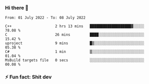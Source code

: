 ### Hi there 👋
<!--START_SECTION:waka-->

```text
From: 01 July 2022 - To: 08 July 2022

C++                    2 hrs 13 mins   ███████████████████▓░░░░░   78.08 %
C                      26 mins         ████░░░░░░░░░░░░░░░░░░░░░   15.42 %
uproject               9 mins          █▒░░░░░░░░░░░░░░░░░░░░░░░   05.38 %
C#                     1 min           ▒░░░░░░░░░░░░░░░░░░░░░░░░   01.04 %
MsBuild targets file   0 secs          ░░░░░░░░░░░░░░░░░░░░░░░░░   00.08 %
```

<!--END_SECTION:waka-->
<!--
**TG4LAaron/TG4LAaron** is a ✨ _special_ ✨ repository because its `README.md` (this file) appears on your GitHub profile.

Here are some ideas to get you started:

- 🔭 I’m currently working on ...
- 🌱 I’m currently learning ...
- 👯 I’m looking to collaborate on ...
- 🤔 I’m looking for help with ...
- 💬 Ask me about ...
- 📫 How to reach me: ...
- 😄 Pronouns: ...
- ⚡ Fun fact: ...
-->
### ⚡ Fun fact: Shit dev
